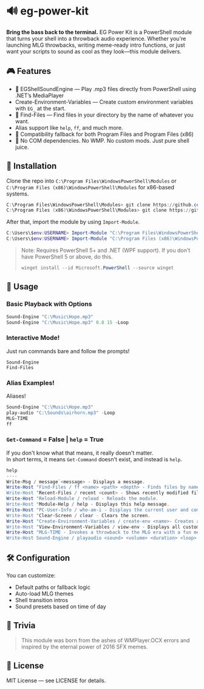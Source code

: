 # 🔊 eg-power-kit
**Bring the bass back to the terminal.**
EG Power Kit is a PowerShell module that turns your shell into a throwback audio experience. Whether you're launching MLG throwbacks, writing meme-ready intro functions, or just want your scripts to sound as cool as they look—this module delivers.

## 🎮 Features
- 🎵 EGShellSoundEngine — Play .mp3 files directly from PowerShell using .NET’s MediaPlayer
- Create-Environment-Variables — Create custom environment variables with `EG_` at the start.
- 📁 Find-Files — Find files in your directory by the name of whatever you want.
- Alias support like `help`, `ff`, and much more.
- 🧠 Compatibility fallback for both Program Files and Program Files (x86)
- 🗿 No COM dependencies. No WMP. No custom mods. Just pure shell juice.

## 🚀 Installation
Clone the repo into `C:\Program Files\WindowsPowerShell\Modules` or `C:\Program Files (x86)\WindowsPowerShell\Modules` for x86-based systems.
``` PowerShell
C:\Program Files\WindowsPowerShell\Modules> git clone https://github.com/GreenCraft18/eg-power-kit.git
C:\Program Files (x86)\WindowsPowerShell\Modules> git clone https://github.com/GreenCraft18/eg-power-kit.git
```
After that, import the module by using `Import-Module`.
``` PowerShell
C:\Users\$env:USERNAME> Import-Module "C:\Program Files\WindowsPowerShell\Modules\eg-power-kit"
C:\Users\$env:USERNAME> Import-Module "C:\Program Files (x86)\WindowsPowerShell\Modules\eg-power-kit"
```

> Note: Requires PowerShell 5+ and .NET (WPF support). If you don't have PowerShell 5 or above, do this.
> ``` PowerShell
> winget install --id Microsoft.PowerShell --source winget
> ```

## 📀 Usage
### Basic Playback with Options
``` PowerShell
Sound-Engine "C:\Music\Hope.mp3"
Sound-Engine "C:\Music\Hope.mp3" 0.8 15 -Loop
```

### Interactive Mode!
Just run commands bare and follow the prompts!
```
Sound-Engine
Find-Files
```

### Alias Examples!
Aliases!
``` PowerShell
Sound-Engine "C:\Music\Hope.mp3"
play-audio "C:\Sounds\airhorn.mp3" -Loop
MLG-TIME
ff
```

### `Get-Command` = False | `help` = True
If you don't know what that means, it really doesn't matter.  
In short terms, it means `Get-Command` doesn't exist, and instead is `help`.
``` PowerShell
help
----
Write-Msg / message`<message> - Displays a message.
Write-Host "Find-Files / ff <name> <path> <depth> - Finds files by name.
Write-Host "Recent-Files / recent <count> - Shows recently modified files within 30 days.
Write-Host "Reload-Module / reload - Reloads the module.
Write-Host "Module-Help / help - Displays this help message.
Write-Host "PC-User-Info / who-am-i - Displays the current user and computer name.
Write-Host "Clear-Screen / clear - Clears the screen.
Write-Host "Create-Environment-Variables / create-env <name>- Creates a custom environment variable.
Write-Host "View-Environment-Variables / view-env - Displays all custom environment variables.
Write-Host "MLG-TIME - Invokes a throwback to the MLG era with a fun message.
Write-Host Sound-Engine / playaudio <sound> <volume> <duration> <loop> - Plays an audio file with specified options.
```

## 🛠 Configuration
You can customize:
- Default paths or fallback logic
- Auto-load MLG themes
- Shell transition intros
- Sound presets based on time of day

## 🧠 Trivia
> This module was born from the ashes of WMPlayer.OCX errors and inspired by the eternal power of 2016 SFX memes.

## 📄 License
MIT License — see LICENSE for details.
